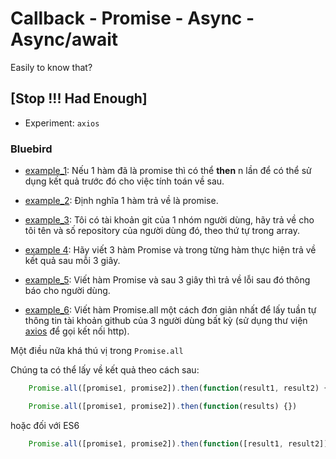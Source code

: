 # Callback - Promise - Async - Async/await 

Easily to know that?


## [Stop !!! Had Enough]


+ Experiment: `axios`

### Bluebird

+ [example_1](): Nếu 1 hàm đã là promise thì có thể **then** n lần để có thể sử dụng kết quả trước đó cho việc tính toán về sau.

+ [example_2](): Định nghĩa 1 hàm trả về là promise.

+ [example_3](): Tôi có tài khoản git của 1 nhóm người dùng, hãy trả về cho tôi tên và số repository của người dùng đó, theo thứ tự trong array.

+ [example 4](): Hãy viết 3 hàm Promise và trong từng hàm thực hiện trả về kết quả sau mỗi 3 giây.

+ [example_5](): Viết hàm Promise và sau 3 giây thì trả về lỗi sau đó thông báo cho người dùng.

+ [example_6](): Viết hàm Promise.all một cách đơn giản nhất để lấy tuần tự thông tin tài khoản github của 3 người dùng bất kỳ (sử dụng thư viện [axios]() để gọi kết nối http).


Một điều nữa khá thú vị trong `Promise.all`

Chúng ta có thể lấy về kết quả theo cách sau:

```js
    Promise.all([promise1, promise2]).then(function(result1, result2) {})
```

```js
    Promise.all([promise1, promise2]).then(function(results) {})
```

hoặc đối với ES6

```js
    Promise.all([promise1, promise2]).then(function([result1, result2]) {})
```